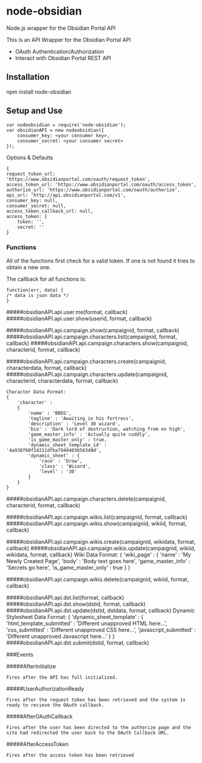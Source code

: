 ﻿# node-obsidian
Node.js wrapper for the Obsidian Portal API

This is an API Wrapper for the Obsidian Portal API
* OAuth Authentication/Authorization 
* Interact with Obsidian Portal REST API

## Installation
npm install node-obsidian

## Setup and Use
	
	var nodeobsidian = require('node-obsidian');
	var obsidianAPI = new nodeobsidian({
		consumer_key: <your consumer key>,
		consumer_secret: <your consumer secret>
	});

Options & Defaults

	{
	request_token_url: 'https://www.obsidianportal.com/oauth/request_token',
    access_token_url: 'https://www.obsidianportal.com/oauth/access_token',
    authorize_url: 'https://www.obsidianportal.com/oauth/authorize',
    api_url: 'http://api.obsidianportal.com/v1',
    consumer_key: null,
    consumer_secret: null,
    access_token_callback_url: null,
    access_token: {
		token: '',
        secret: ''
    }

### Functions

All of the functions first check for a valid token.  If one is not found it tries to obtain a new one.

The callback for all functions is:

    function(err, data) {
    /* data is json data */
    }
    
#####obsidianAPI.api.user.me(format, callback)
#####obsidianAPI.api.user.show(userid, format, callback)  

#####obsidianAPI.api.campaign.show(campaignid, format, callback)
#####obsidianAPI.api.campaign.characters.list(campaignid, format, callback)
#####obsidianAPI.api.campaign.characters.show(campaignid, characterid, format, callback)

#####obsidianAPI.api.campaign.characters.create(campaignid, characterdata, format, callback)
#####obsidianAPI.api.campaign.characters.update(campaignid, characterid, characterdata, format, callback)

	Character Data Format:
	{
		'character' : 
		{
			'name' : 'BBEG',
			'tagline' : 'Awaiting in his fortress',
			'description' : 'Level 30 wizard',
			'bio' : 'Dark lord of destruction, watching from on high',
			'game_master_info' : 'Actually quite cuddly',
			'is_game_master_only' : true,
			'dynamic_sheet_template_id' : '4a938f60f24211dfba7940403656340d',
			'dynamic_sheet' : {
				'race' : 'Drow',
				'class' : 'Wizard',
				'level' : '30'
			}
		}
	}

#####obsidianAPI.api.campaign.characters.delete(campaignid, characterid, format, callback)

#####obsidianAPI.api.campaign.wikis.list(campaignid, format, callback)
#####obsidianAPI.api.campaign.wikis.show(campaignid, wikiid, format, callback)

#####obsidianAPI.api.campaign.wikis.create(campaignid, wikidata, format, callback)
#####obsidianAPI.api.campaign.wikis.update(campaignid, wikiid, wikidata, format, callback)
	Wiki Data Format:
	{
		'wiki_page' : 
		{
			'name' : 'My Newly Created Page',
			'body' : 'Body text goes here',
			'game_master_info' : 'Secrets go here',
			'is_game_master_only' : true
		}
	}

#####obsidianAPI.api.campaign.wikis.delete(campaignid, wikiid, format, callback)

#####obsidianAPI.api.dst.list(format, callback)
#####obsidianAPI.api.dst.show(dstid, format, callback)
#####obsidianAPI.api.dst.update(dstid, dstdata, format, callback)
	Dynamic Stylesheet Data Format:
	{
		'dynamic_sheet_template' : 
		{
			'html_template_submitted' : 'Different unapproved HTML here...',
			'css_submitted' : 'Different unapproved CSS here...',
			'javascript_submitted' : 'Different unapproved Javascript here...'
		}
	}
#####obsidianAPI.api.dst.submit(dstid, format, callback)

###Events

#####AfterInitialize
```
Fires after the API has full initialized.
```    
#####UserAuthorizationReady
```
Fires after the request token has been retrieved and the system is ready to recieve the OAuth callback.
```    
#####AfterOAuthCallback
```
Fires after the user has been directed to the authorize page and the site had redirected the user back to the OAuth Callback URL.
```    
#####AfterAccessToken
```
Fires after the access token has been retrieved
```
